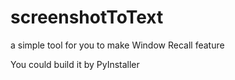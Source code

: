 # screenshotToText
a simple tool for you to make Window Recall feature

You could build it by PyInstaller 
